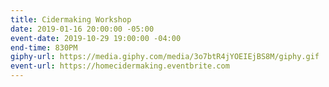 ```yaml
---
title: Cidermaking Workshop
date: 2019-01-16 20:00:00 -05:00
event-date: 2019-10-29 19:00:00 -04:00
end-time: 830PM
giphy-url: https://media.giphy.com/media/3o7btR4jYOEIEjBS8M/giphy.gif
event-url: https://homecidermaking.eventbrite.com
---
```


